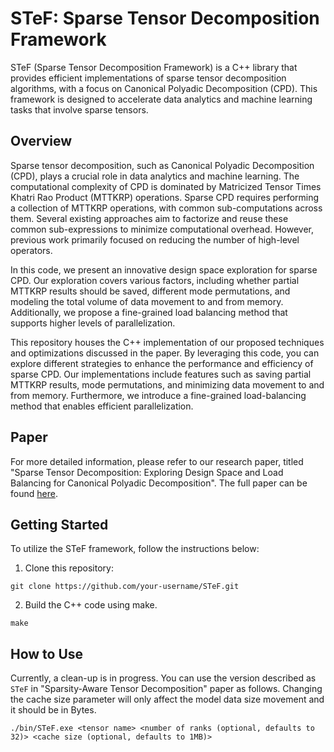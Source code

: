 # STeF: Sparse Tensor Decomposition Framework

STeF (Sparse Tensor Decomposition Framework) is a C++ library that provides efficient implementations of sparse tensor decomposition algorithms, with a focus on Canonical Polyadic Decomposition (CPD). This framework is designed to accelerate data analytics and machine learning tasks that involve sparse tensors.

## Overview

Sparse tensor decomposition, such as Canonical Polyadic Decomposition (CPD), plays a crucial role in data analytics and machine learning. The computational complexity of CPD is dominated by Matricized Tensor Times Khatri Rao Product (MTTKRP) operations. Sparse CPD requires performing a collection of MTTKRP operations, with common sub-computations across them. Several existing approaches aim to factorize and reuse these common sub-expressions to minimize computational overhead. However, previous work primarily focused on reducing the number of high-level operators.

In this code, we present an innovative design space exploration for sparse CPD. Our exploration covers various factors, including whether partial MTTKRP results should be saved, different mode permutations, and modeling the total volume of data movement to and from memory. Additionally, we propose a fine-grained load balancing method that supports higher levels of parallelization.

This repository houses the C++ implementation of our proposed techniques and optimizations discussed in the paper. By leveraging this code, you can explore different strategies to enhance the performance and efficiency of sparse CPD. Our implementations include features such as saving partial MTTKRP results, mode permutations, and minimizing data movement to and from memory. Furthermore, we introduce a fine-grained load-balancing method that enables efficient parallelization.

## Paper

For more detailed information, please refer to our research paper, titled "Sparse Tensor Decomposition: Exploring Design Space and Load Balancing for Canonical Polyadic Decomposition". The full paper can be found [here](https://ieeexplore.ieee.org/abstract/document/9820702).

## Getting Started

To utilize the STeF framework, follow the instructions below:

1. Clone this repository:

```git clone https://github.com/your-username/STeF.git```


2. Build the C++ code using make.

``` make ```

## How to Use 

Currently, a clean-up is in progress. You can use the version described as `STeF` in "Sparsity-Aware Tensor Decomposition" paper as follows. Changing the cache size parameter will only affect the model data size movement and it should be in Bytes. 
```
./bin/STeF.exe <tensor name> <number of ranks (optional, defaults to 32)> <cache size (optional, defaults to 1MB)>
```
